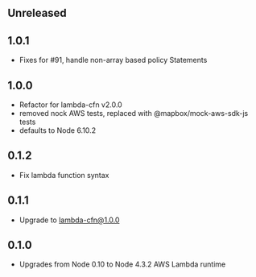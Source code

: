 ## Unreleased

## 1.0.1
- Fixes for #91, handle non-array based policy Statements

## 1.0.0

* Refactor for lambda-cfn v2.0.0
* removed nock AWS tests, replaced with @mapbox/mock-aws-sdk-js tests
* defaults to Node 6.10.2

## 0.1.2

* Fix lambda function syntax

## 0.1.1

* Upgrade to lambda-cfn@1.0.0

## 0.1.0

* Upgrades from Node 0.10 to Node 4.3.2 AWS Lambda runtime

